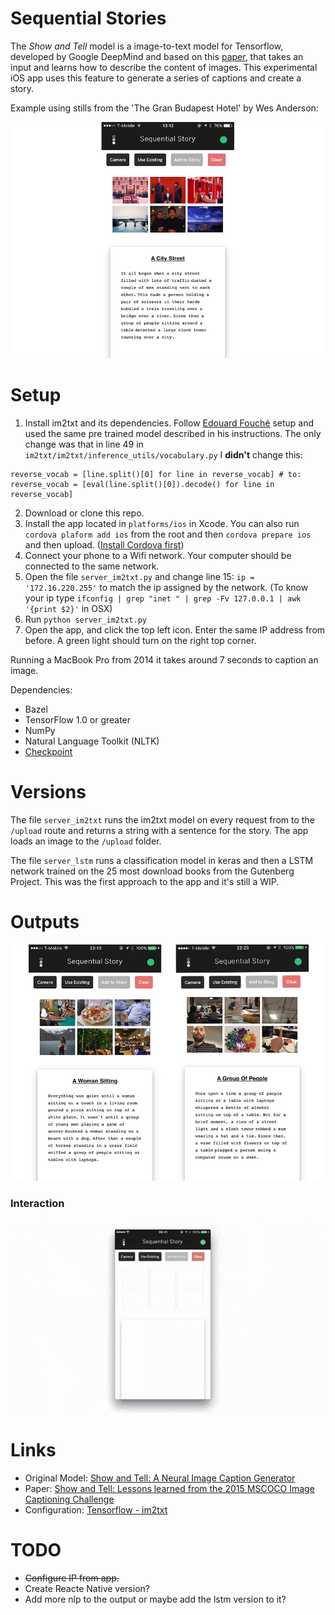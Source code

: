 #  Sequential Stories

The <i>Show and Tell</i> model is a image-to-text model for Tensorflow, developed by Google DeepMind and based on this [paper](https://arxiv.org/abs/1609.06647), that takes an input and learns how to describe the content of images. This experimental iOS app uses this feature to generate a series of captions and create a story.

Example using stills from the 'The Gran Budapest Hotel' by Wes Anderson:

![demo](uploads/demo0.jpg)

# Setup

1. Install im2txt and its dependencies. Follow [Edouard Fouché](https://edouardfouche.com/Fun-with-Tensorflow-im2txt/) setup and used the same pre trained model described in his instructions. The only change was that in line 49 in `im2txt/im2txt/inference_utils/vocabulary.py` I <b>didn't</b> change this:
```
reverse_vocab = [line.split()[0] for line in reverse_vocab] # to:
reverse_vocab = [eval(line.split()[0]).decode() for line in reverse_vocab]
```

2. Download or clone this repo.
3. Install the app located in `platforms/ios` in Xcode. You can also run `cordova plaform add ios` from the root and then `cordova prepare ios` and then upload. ([Install Cordova first](https://cordova.apache.org/))
4. Connect your phone to a Wifi network. Your computer should be connected to the same network.
5. Open the file `server_im2txt.py` and change line 15: `ip = '172.16.220.255'` to match the ip assigned by the network. (To know your ip type `ifconfig | grep "inet " | grep -Fv 127.0.0.1 | awk '{print $2}'` in OSX)
6. Run `python server_im2txt.py`
7. Open the app, and click the top left icon. Enter the same IP address from before. A green light should turn on the right top corner.

Running a MacBook Pro from 2014 it takes around 7 seconds to caption an image.

Dependencies:
 - Bazel
 - TensorFlow 1.0 or greater
 - NumPy
 - Natural Language Toolkit (NLTK)
 - [Checkpoint](https://drive.google.com/file/d/0B_qCJ40uBfjEWVItOTdyNUFOMzg/view)

# Versions

The file `server_im2txt` runs the im2txt model on every request from to the `/upload` route and returns a string with a sentence for the story.
The app loads an image to the `/upload` folder.

The file `server_lstm` runs a classification model in keras and then a LSTM network trained on the 25 most download books from the Gutenberg Project. This was the first approach to the app and it's still a WIP.

# Outputs

![demo](uploads/demo4.jpg)

### Interaction

![demo](uploads/clip.gif)

# Links
- Original Model: [Show and Tell: A Neural Image Caption Generator](https://github.com/tensorflow/models/tree/master/im2txt)
- Paper: [Show and Tell: Lessons learned from the 2015 MSCOCO Image Captioning Challenge](https://arxiv.org/abs/1609.06647)
- Configuration: [Tensorflow - im2txt](https://edouardfouche.com/Fun-with-Tensorflow-im2txt/)

# TODO

-  ~~Configure IP from app.~~
- Create Reacte Native version?
- Add more nlp to the output or maybe add the lstm version to it?
